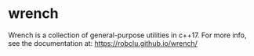 # wrench

Wrench is a collection of general-purpose utilities in c++17. For more info, see
the documentation at: https://robclu.github.io/wrench/


